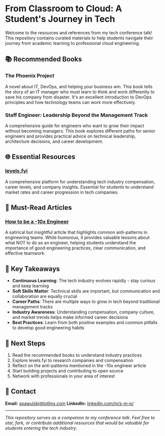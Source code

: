 # From Classroom to Cloud: A Student's Journey in Tech

Welcome to the resources and references from my tech conference talk! This repository contains curated materials to help students navigate their journey from academic learning to professional cloud engineering.

## 📚 Recommended Books

### The Phoenix Project
A novel about IT, DevOps, and helping your business win. This book tells the story of an IT manager who must learn to think and work differently to save his company from disaster. It's an excellent introduction to DevOps principles and how technology teams can work more effectively.

### Staff Engineer: Leadership Beyond the Management Track
A comprehensive guide for engineers who want to grow their impact without becoming managers. This book explores different paths for senior engineers and provides practical advice on technical leadership, architecture decisions, and career development.

## 🌐 Essential Resources

### [levels.fyi](https://levels.fyi)
A comprehensive platform for understanding tech industry compensation, career levels, and company insights. Essential for students to understand market rates and career progression in tech companies.

## 📖 Must-Read Articles

### [How to be a -10x Engineer](https://taylor.town/-10x)
A satirical but insightful article that highlights common anti-patterns in engineering teams. While humorous, it provides valuable lessons about what NOT to do as an engineer, helping students understand the importance of good engineering practices, clear communication, and effective teamwork.

## 🎯 Key Takeaways

- **Continuous Learning**: The tech industry evolves rapidly - stay curious and keep learning
- **Soft Skills Matter**: Technical skills are important, but communication and collaboration are equally crucial
- **Career Paths**: There are multiple ways to grow in tech beyond traditional management tracks
- **Industry Awareness**: Understanding compensation, company culture, and market trends helps make informed career decisions
- **Best Practices**: Learn from both positive examples and common pitfalls to develop good engineering habits

## 🚀 Next Steps

1. Read the recommended books to understand industry practices
2. Explore levels.fyi to research companies and compensation
3. Reflect on the anti-patterns mentioned in the -10x engineer article
4. Start building projects and contributing to open source
5. Network with professionals in your area of interest

## 📧 Contact

**Email:** [spawulski@lotlinx.com](mailto:spawulski@lotlinx.com)
**LinkedIn:** [linkedin.com/in/s-m-p/](https://www.linkedin.com/in/s-m-p/)

---

*This repository serves as a companion to my conference talk. Feel free to star, fork, or contribute additional resources that would be valuable for students entering the tech industry.*
